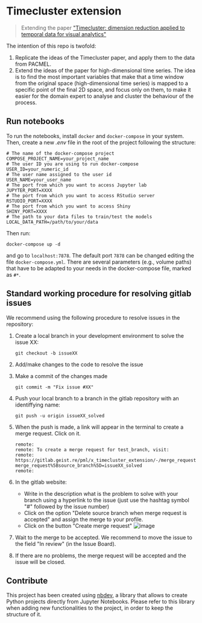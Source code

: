 # Timecluster extension
> Extending the paper ["Timecluster: dimension reduction applied to temporal data for visual analytics"](https://link.springer.com/article/10.1007/s00371-019-01673-y) 


The intention of this repo is twofold:
1. Replicate the ideas of the Timecluster paper, and apply them to the data from PACMEL.
2. Extend the ideas of the paper for high-dimensional time series. The idea is to find the most important variables that make that a time window from
the original space (high-dimensional time series) is mapped to a specific point of the final 2D space, and focus only on them, to make it easier for the
domain expert to analyse and cluster the behaviour of the process.

## Run notebooks

To run the notebooks, install `docker` and `docker-compose` in your system. 
Then, create a new *.env* file in the root of the project following the structure:
```
# The name of the docker-compose project
COMPOSE_PROJECT_NAME=your_project_name
# The user ID you are using to run docker-compose
USER_ID=your_numeric_id
# The user name assigned to the user id
USER_NAME=your_user_name
# The port from which you want to access Jupyter lab
JUPYTER_PORT=XXXX
# The port from which you want to access RStudio server
RSTUDIO_PORT=XXXX
# The port from which you want to access Shiny
SHINY_PORT=XXXX
# The path to your data files to train/test the models
LOCAL_DATA_PATH=/path/to/your/data
```

Then run:

```docker-compose up -d```

and go to `localhost:7878`. The default port `7878` can be changed editing the file `docker-compose.yml`. There are several parameters (e.g., volume paths) that have to be adapted to your needs in the docker-compose file, marked as `#*`.

## Standard working procedure for resolving gitlab issues
We recommend using the following procedure to resolve issues in the repository:
1. Create a local branch in your development environment to solve the issue XX:
    ```
    git checkout -b issueXX
    ```

2. Add/make changes to the code to resolve the issue
3. Make a commit of the changes made
    ``` 
    git commit -m "Fix issue #XX"
    ```
4.  Push your local branch to a branch in the gitlab repository with an identiffying name:
    ```
    git push -u origin issueXX_solved
    ```
5. When the push is made, a link will appear in the terminal to create a merge request. Click on it.
    ```
    remote:
    remote: To create a merge request for test_branch, visit:
    remote:   https://gitlab.geist.re/pml/x_timecluster_extension/-/merge_requests/new?merge_request%5Bsource_branch%5D=issueXX_solved
    remote:
    ```
6. In the gitlab website:
    * Write in the description what is the problem to solve with your branch using a hyperlink to the issue (just use the hashtag symbol "#" followed by the issue number) 
    * Click on the option "Delete source branch when merge request is accepted" and assign the merge to your profile.
    * Click on the button "Create merge request"
![image](/uploads/da18a985a69973ad62a60bc6564304b9/image.png)

7. Wait to the merge to be accepted. We recommend to move the issue to the field "In review" (in the Issue Board).
8. If there are no problems, the merge request will be accepted and the issue will be closed.


## Contribute

This project has been created using [nbdev](https://github.com/fastai/nbdev), a library that allows to create Python projects directly from Jupyter Notebooks. Please refer to this library when adding new functionalities to the project, in order to keep the structure of it.
